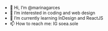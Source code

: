 - 👋 Hi, I’m @marinagarces
- 👀 I’m interested in coding and web design
- 🌱 I’m currently learning InDesign and ReactJS
- 📫 How to reach me: IG soea.sole

<!---
marinagarces/marinagarces is a ✨ special ✨ repository because its `README.md` (this file) appears on your GitHub profile.
You can click the Preview link to take a look at your changes.
--->
